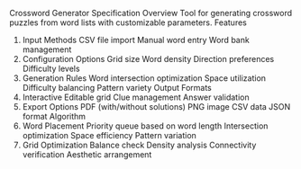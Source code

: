Crossword Generator Specification
Overview
Tool for generating crossword puzzles from word lists with customizable parameters.
Features
1. Input Methods
CSV file import
Manual word entry
Word bank management
2. Configuration Options
Grid size
Word density
Direction preferences
Difficulty levels
3. Generation Rules
Word intersection optimization
Space utilization
Difficulty balancing
Pattern variety
Output Formats
1. Interactive
Editable grid
Clue management
Answer validation
2. Export Options
PDF (with/without solutions)
PNG image
CSV data
JSON format
Algorithm
1. Word Placement
Priority queue based on word length
Intersection optimization
Space efficiency
Pattern variation
2. Grid Optimization
Balance check
Density analysis
Connectivity verification
Aesthetic arrangement
